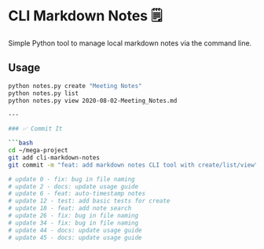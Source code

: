 # CLI Markdown Notes 🗒️

Simple Python tool to manage local markdown notes via the command line.

## Usage

```bash
python notes.py create "Meeting Notes"
python notes.py list
python notes.py view 2020-08-02-Meeting_Notes.md

---

### ✅ Commit It

```bash
cd ~/mega-project
git add cli-markdown-notes
git commit -m "feat: add markdown notes CLI tool with create/list/view"

# update 0 - fix: bug in file naming
# update 2 - docs: update usage guide
# update 6 - feat: auto-timestamp notes
# update 12 - test: add basic tests for create
# update 18 - feat: add note search
# update 26 - fix: bug in file naming
# update 34 - fix: bug in file naming
# update 44 - docs: update usage guide
# update 45 - docs: update usage guide
